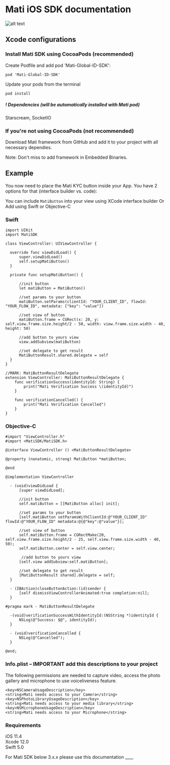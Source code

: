 # Mati iOS SDK documentation 

![alt text](https://github.com/MatiFace/mati-global-id-sdk/blob/master/readme_pic.png)

## Xcode configurations

### Install Mati SDK using CocoaPods (recommended)

Create Podfile and add pod 'Mati-Global-ID-SDK':
  
    pod 'Mati-Global-ID-SDK'
    
Update your pods from the terminal

    pod install
    
##### ! Dependencies (will be automatically installed with Mati pod)
Starscream, SocketIO

### If you're not using CocoaPods (not recommended)

Download Mati framework from GitHub and add it to your project with all necessary dependies.

Note: Don't miss to add framework in Embedded Binaries.


## Example

You now need to place the Mati KYC button inside your App. You have 2 options for that (interface builder vs. code):

You can include `MatiButton` into your view using XCode interface builder
Or
Add using Swift or Objective-C 

### Swift
    
    import UIKit
	import MatiSDK

	class ViewController: UIViewController {
    
      override func viewDidLoad() {
          super.viewDidLoad()
          self.setupMatiButton()
      }
    
      private func setupMatiButton() {
      
          //init button
          let matiButton = MatiButton()

          //set params to your button
          matiButton.setParams(clientId: "YOUR_CLIENT_ID", flowId: "YOUR_FLOW_ID", metadata: ["key": "value"])
          
          //set view of button
          matiButton.frame = CGRect(x: 20, y: self.view.frame.size.height/2 - 50, width: view.frame.size.width - 40, height: 50)

          //add button to yours view
          view.addSubview(matiButton)

          //set delegate to get result
          MatiButtonResult.shared.delegate = self
      }
	}

    //MARK: MatiButtonResultDelegate
    extension ViewController: MatiButtonResultDelegate {
        func verificationSuccess(identityId: String) {
            print("Mati Verification Success \(identityId)")
        }

        func verificationCancelled() {
            print("Mati Verification Cancelled")
        }
    }
    
### Objective-C
    
    #import "ViewController.h"
    #import <MatiSDK/MatiSDK.h>

    @interface ViewController () <MatiButtonResultDelegate>

    @property (nonatomic, strong) MatiButton *matiButton;

    @end

    @implementation ViewController

      - (void)viewDidLoad {
          [super viewDidLoad];
          
          //init button
          self.matiButton = [[MatiButton alloc] init];
          
          //set params to your button
          [self.matiButton setParamsWithClientId:@"YOUR_CLIENT_ID" flowId:@"YOUR_FLOW_ID" metadata:@{@"key":@"value"}];
          
          //set view of button
          self.matiButton.frame = CGRectMake(20, self.view.frame.size.height/2 - 25, self.view.frame.size.width - 40, 50);
          self.matiButton.center = self.view.center;
          
           //add button to yours view
          [self.view addSubview:self.matiButton];

		  //set delegate to get result
          [MatiButtonResult shared].delegate = self;
      }

      - (IBAction)closeButtonAction:(id)sender {
          [self dismissViewControllerAnimated:true completion:nil];
      }

    #pragma mark - MatiButtonResultDelegate

      -(void)verificationSuccessWithIdentityId:(NSString *)identityId {
          NSLog(@"Success: $@", identityId);
      }

      - (void)verificationCancelled {
          NSLog(@"Cancelled");
      }

    @end;
    
    

### Info.plist – IMPORTANT add this descriptions to your project
The following permissions are needed to capture video, access the photo gallery and microphone to use voiceliveness feature.

```
<key>NSCameraUsageDescription</key>
<string>Mati needs access to your Camera</string>
<key>NSPhotoLibraryUsageDescription</key>
<string>Mati needs access to your media library</string>
<key>NSMicrophoneUsageDescription</key>
<string>Mati needs access to your Microphone</string>
```
    
### Requirements 
   iOS 11.4  
   Xcode 12.0  
   Swift 5.0  

   For Mati SDK below 3.x.x please use this documentation ____

